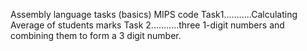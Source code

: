 Assembly language tasks (basics)
MIPS  code
Task1...........Calculating Average of students marks
Task 2...........three 1-digit numbers and combining them to form a 3 digit number. 
